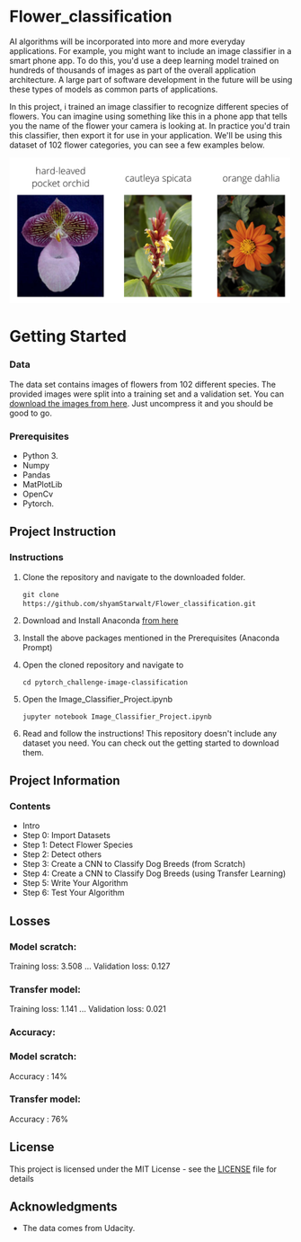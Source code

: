 # Flower_classification

AI algorithms will be incorporated into more and more everyday applications. For example, you might want to include an image classifier in a smart phone app. To do this, you'd use a deep learning model trained on hundreds of thousands of images as part of the overall application architecture. A large part of software development in the future will be using these types of models as common parts of applications.

In this project, i trained an image classifier to recognize different species of flowers. You can imagine using something like this in a phone app that tells you the name of the flower your camera is looking at. In practice you'd train this classifier, then export it for use in your application. We'll be using this dataset of 102 flower categories, you can see a few examples below.

<img src='pytorch_challenge-image-classification/assets/Flowers.png' width=500px>

# Getting Started
 ### Data
  The data set contains images of flowers from 102 different species. The provided images were split into a training set and a   validation set. You can [download the images from here](https://s3.amazonaws.com/content.udacity-data.com/courses/nd188/flower_data.zip). Just uncompress it and you should be good to go.

### Prerequisites

* Python 3.
* Numpy 
* Pandas
* MatPlotLib
* OpenCv
* Pytorch. 

## Project Instruction

### Instructions
1. Clone the repository and navigate to the downloaded folder.
	```	
	git clone https://github.com/shyamStarwalt/Flower_classification.git
	```
2. Download and Install Anaconda [from here](https://www.anaconda.com/)

3. Install the above packages mentioned in the Prerequisites (Anaconda Prompt)

4. Open the cloned repository and navigate to

	```
	cd pytorch_challenge-image-classification
	```
5. Open the Image_Classifier_Project.ipynb
	```
	jupyter notebook Image_Classifier_Project.ipynb	
	```
6. Read and follow the instructions! This repository doesn't include any dataset you need. You can check out the getting started to download them.

## Project Information

### Contents

- Intro
- Step 0: Import Datasets
- Step 1: Detect Flower Species
- Step 2: Detect others
- Step 3: Create a CNN to Classify Dog Breeds (from Scratch)
- Step 4: Create a CNN to Classify Dog Breeds (using Transfer Learning)
- Step 5: Write Your Algorithm
- Step 6: Test Your Algorithm

## Losses

### Model scratch:
Training loss: 3.508 ... Validation loss: 0.127

### Transfer model:
Training loss: 1.141 ... Validation loss: 0.021 

### Accuracy:

### Model scratch:
Accuracy : 14%

### Transfer model:
Accuracy : 76%

## License

This project is licensed under the MIT License - see the [LICENSE](LICENSE) file for details

## Acknowledgments

* The data comes from Udacity.
